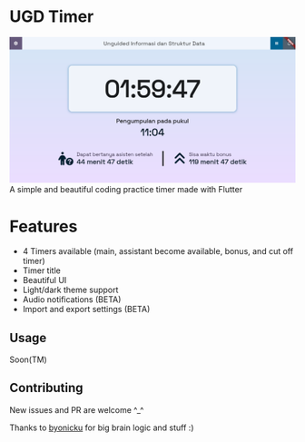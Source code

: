 # UGD Timer
![alt text](https://github.com/bootloopmaster636/ugd_timer/blob/556df65661697c83146afa73096c78ae266a5466/readme/ugd_timer_picture.png)
A simple and beautiful coding practice timer made with Flutter

# Features
- 4 Timers available (main, assistant become available, bonus, and cut off timer)
- Timer title
- Beautiful UI
- Light/dark theme support
- Audio notifications (BETA)
- Import and export settings (BETA)

## Usage
Soon(TM)

## Contributing
New issues and PR are welcome ^_^

Thanks to [byonicku](https://github.com/byonicku) for big brain logic and stuff :)
